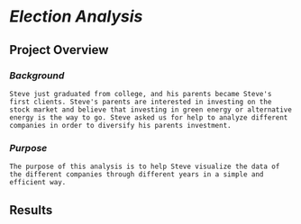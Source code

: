 # ***Election Analysis***

## **Project Overview**

### *Background* 

    Steve just graduated from college, and his parents became Steve's first clients. Steve's parents are interested in investing on the stock market and believe that investing in green energy or alternative energy is the way to go. Steve asked us for help to analyze different companies in order to diversify his parents investment.

### *Purpose*

    The purpose of this analysis is to help Steve visualize the data of the different companies through different years in a simple and efficient way.

## **Results**



